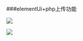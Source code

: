 ###elementUi+php上传功能

![](http://enoblog.qiniudn.com/17-7-9/33837876.jpg)

![](http://enoblog.qiniudn.com/17-7-9/6270990.jpg)

